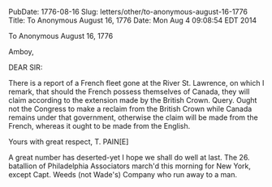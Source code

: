 PubDate: 1776-08-16
Slug: letters/other/to-anonymous-august-16-1776
Title: To Anonymous  August 16, 1776
Date: Mon Aug  4 09:08:54 EDT 2014

   To Anonymous  August 16, 1776

   Amboy,

   DEAR SIR:

   There is a report of a French fleet gone at the River St. Lawrence, on
   which I remark, that should the French possess themselves of Canada, they
   will claim according to the extension made by the British Crown. Query.
   Ought not the Congress to make a reclaim from the British Crown while
   Canada remains under that government, otherwise the claim will be made
   from the French, whereas it ought to be made from the English.

   Yours with great respect, T. PAIN[E]

   A great number has deserted-yet I hope we shall do well at last. The 26.
   batallion of Philadelphia Associators march'd this morning for New York,
   except Capt. Weeds (not Wade's) Company who run away to a man.


